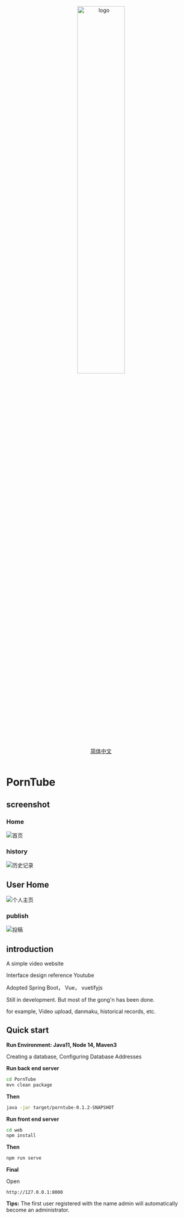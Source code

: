 <div align="center">
    <img src="http://p.ananas.chaoxing.com/star3/origin/5e008a6cd46ea6ed07252f656acb5d2b.png" alt="logo" title="logo" width="50%" style="text-align:center;">
</div>

<br/>

<div align="center">
    <a href="https://github.com/PuZhiweizuishuai/PornTube/blob/master/README_zh_CN.md">简体中文</a>
</div>

<br/>

# PornTube


## screenshot

### Home 

<img src="http://p.ananas.chaoxing.com/star3/origin/a093b1ef4a410eea6bd616a2e985ac97.png" title="首页" alt="首页">

### history

<img src="http://p.ananas.chaoxing.com/star3/origin/496e8f398667a6238ffd2fa734e01a5e.png" title="历史记录" alt="历史记录">

## User Home

<img src="http://p.ananas.chaoxing.com/star3/origin/53580b104b00aebe98ae008ecaee41b6.png" title="个人主页" alt="个人主页">

### publish

<img src="http://p.ananas.chaoxing.com/star3/origin/1a0f4668b74041c843d16f71c842152e.png" title="投稿" alt="投稿">


## introduction 

A simple video website

Interface design reference Youtube

Adopted Spring Boot， Vue， vuetifyjs

Still in development. But most of the gong'n has been done.

for example, Video upload, danmaku, historical records, etc.


## Quick start

**Run Environment: Java11, Node 14, Maven3**

Creating a database, Configuring Database Addresses

**Run back end server**

```bash
cd PornTube
mvn clean package
```

**Then**

```bash
java -jar target/porntube-0.1.2-SNAPSHOT
```

**Run front end server**

```bash
cd web
npm install
```

**Then**

```bash
npm run serve
```

**Final**

Open

```
http://127.0.0.1:8000
```

**Tips:** The first user registered with the name admin will automatically become an administrator.



